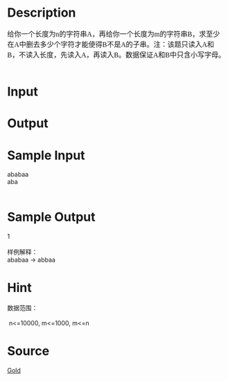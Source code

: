
# Description

<div class="content"><p class="MsoNormal" style="margin: 0cm 0cm 0pt"><span style="font-size: 12pt; font-family: 宋体; mso-ascii-font-family: Calibri; mso-hansi-font-family: Calibri">给你一个长度为</span><span lang="EN-US" style="font-size: 12pt"><font face="Calibri">n</font></span><span style="font-size: 12pt; font-family: 宋体; mso-ascii-font-family: Calibri; mso-hansi-font-family: Calibri">的字符串</span><span lang="EN-US" style="font-size: 12pt"><font face="Calibri">A</font></span><span style="font-size: 12pt; font-family: 宋体; mso-ascii-font-family: Calibri; mso-hansi-font-family: Calibri">，再给你一个长度为</span><span lang="EN-US" style="font-size: 12pt"><font face="Calibri">m</font></span><span style="font-size: 12pt; font-family: 宋体; mso-ascii-font-family: Calibri; mso-hansi-font-family: Calibri">的字符串</span><span lang="EN-US" style="font-size: 12pt"><font face="Calibri">B</font></span><span style="font-size: 12pt; font-family: 宋体; mso-ascii-font-family: Calibri; mso-hansi-font-family: Calibri">，求至少在</span><span lang="EN-US" style="font-size: 12pt"><font face="Calibri">A</font></span><span style="font-size: 12pt; font-family: 宋体; mso-ascii-font-family: Calibri; mso-hansi-font-family: Calibri">中删去多少个字符才能使得</span><span lang="EN-US" style="font-size: 12pt"><font face="Calibri">B</font></span><span style="font-size: 12pt; font-family: 宋体; mso-ascii-font-family: Calibri; mso-hansi-font-family: Calibri">不是</span><span lang="EN-US" style="font-size: 12pt"><font face="Calibri">A</font></span><span style="font-size: 12pt; font-family: 宋体; mso-ascii-font-family: Calibri; mso-hansi-font-family: Calibri">的子串。注：该题只读入</span><span lang="EN-US" style="font-size: 12pt"><font face="Calibri">A</font></span><span style="font-size: 12pt; font-family: 宋体; mso-ascii-font-family: Calibri; mso-hansi-font-family: Calibri">和</span><span lang="EN-US" style="font-size: 12pt"><font face="Calibri">B</font></span><span style="font-size: 12pt; font-family: 宋体; mso-ascii-font-family: Calibri; mso-hansi-font-family: Calibri">，不读入长度，先读入</span><span lang="EN-US" style="font-size: 12pt"><font face="Calibri">A</font></span><span style="font-size: 12pt; font-family: 宋体; mso-ascii-font-family: Calibri; mso-hansi-font-family: Calibri">，再读入</span><span lang="EN-US" style="font-size: 12pt"><font face="Calibri">B</font></span><span style="font-size: 12pt; font-family: 宋体; mso-ascii-font-family: Calibri; mso-hansi-font-family: Calibri">。数据保证</span><span lang="EN-US" style="font-size: 12pt"><font face="Calibri">A</font></span><span style="font-size: 12pt; font-family: 宋体; mso-ascii-font-family: Calibri; mso-hansi-font-family: Calibri">和</span><span lang="EN-US" style="font-size: 12pt"><font face="Calibri">B</font></span><span style="font-size: 12pt; font-family: 宋体; mso-ascii-font-family: Calibri; mso-hansi-font-family: Calibri">中只含小写字母。</span><span lang="EN-US" style="font-size: 12pt"><o:p></o:p></span></p>
<p class="MsoNormal" style="margin: 0cm 0cm 0pt"><span lang="EN-US" style="font-size: 12pt"><o:p><font face="Calibri"> </font></o:p></span></p>
<p class="MsoNormal" style="margin: 0cm 0cm 0pt"><span lang="EN-US" style="font-size: 12pt"><font face="Calibri"><o:p></o:p></font></span></p></div>

# Input

<div class="content"></div>

# Output

<div class="content"></div>

# Sample Input

<div class="content"><span class="sampledata">ababaa<br/>
aba<br/>
 <br/>
</span></div>

# Sample Output

<div class="content"><span class="sampledata">1<br/>
 <br/>
样例解释：<br/>
ababaa -&gt; abbaa<br/>
</span></div>

# Hint

<div class="content"><p></p><p>数据范围：<br/><br/>
 n&lt;=10000, m&lt;=1000, m&lt;=n</p><p></p></div>

# Source

<div class="content"><p><a href="problemset.php?search=Gold">Gold</a></p></div>

